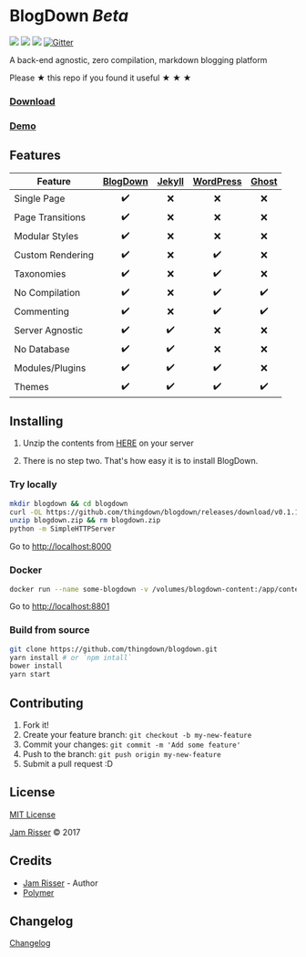# BlogDown _Beta_

[![](https://img.shields.io/docker/stars/thingdown/blogdown.svg?style=flat-square)](https://hub.docker.com/r/thingdown/blogdown/) [![](https://img.shields.io/docker/pulls/thingdown/blogdown.svg?style=flat-square)](https://hub.docker.com/r/thingdown/blogdown/) [![](https://img.shields.io/docker/build/thingdown/blogdown.svg?style=flat-square)](https://hub.docker.com/r/thingdown/blogdown/) [![Gitter](https://img.shields.io/gitter/room/nwjs/nw.js.svg?style=flat-square)](https://gitter.im/thingdown/blogdown?utm_source=badge&utm_medium=badge&utm_campaign=pr-badge)

A back-end agnostic, zero compilation, markdown blogging platform

Please &#9733; this repo if you found it useful &#9733; &#9733; &#9733;

### [Download](https://github.com/thingdown/blogdown/releases/download/v0.1.10/blogdown.zip)
### [Demo](https://thingdown.github.io/blogdown)


## Features

| Feature          | [BlogDown](https://github.com/thingdown/blogdown) | [Jekyll](https://jekyllrb.com/) | [WordPress](https://wordpress.org/) | [Ghost](https://ghost.org/) |
| ---------------- | :-----------------------------------------------: | :-----------------------------: | :---------------------------------: | :-------------------------: |
| Single Page      | :heavy_check_mark:                                | :x:                             | :x:                                 | :x:                         |
| Page Transitions | :heavy_check_mark:                                | :x:                             | :x:                                 | :x:                         |
| Modular Styles   | :heavy_check_mark:                                | :x:                             | :x:                                 | :x:                         |
| Custom Rendering | :heavy_check_mark:                                | :x:                             | :heavy_check_mark:                  | :x:                         |
| Taxonomies       | :heavy_check_mark:                                | :x:                             | :heavy_check_mark:                  | :x:                         |
| No Compilation   | :heavy_check_mark:                                | :x:                             | :heavy_check_mark:                  | :heavy_check_mark:          |
| Commenting       | :heavy_check_mark:                                | :x:                             | :heavy_check_mark:                  | :heavy_check_mark:          |
| Server Agnostic  | :heavy_check_mark:                                | :heavy_check_mark:              | :x:                                 | :x:                         |
| No Database      | :heavy_check_mark:                                | :heavy_check_mark:              | :x:                                 | :x:                         |
| Modules/Plugins  | :heavy_check_mark:                                | :heavy_check_mark:              | :heavy_check_mark:                  | :x:                         |
| Themes           | :heavy_check_mark:                                | :heavy_check_mark:              | :heavy_check_mark:                  | :heavy_check_mark:          |


## Installing

1. Unzip the contents from [HERE](https://github.com/thingdown/blogdown/releases/download/v0.1.10/blogdown.zip) on your server

2. There is no step two. That's how easy it is to install BlogDown.

### Try locally

```sh
mkdir blogdown && cd blogdown
curl -OL https://github.com/thingdown/blogdown/releases/download/v0.1.10/blogdown.zip
unzip blogdown.zip && rm blogdown.zip
python -m SimpleHTTPServer
```

Go to [http://localhost:8000](http://localhost:8000)

### Docker

```sh
docker run --name some-blogdown -v /volumes/blogdown-content:/app/content -p 8801:8801 thingdown/blogdown:latest
```

Go to [http://localhost:8801](http://localhost:8801)

### Build from source

```sh
git clone https://github.com/thingdown/blogdown.git
yarn install # or `npm intall`
bower install
yarn start
```


## Contributing
1. Fork it!
2. Create your feature branch: `git checkout -b my-new-feature`
3. Commit your changes: `git commit -m 'Add some feature'`
4. Push to the branch: `git push origin my-new-feature`
5. Submit a pull request :D


## License

[MIT License](https://github.com/thingdown/blogdown/blob/master/LICENSE)

[Jam Risser]('https://github.com/jamrizzi') &copy; 2017


## Credits

* [Jam Risser](https://github.com/jamrizzi) - Author
* [Polymer](https://www.polymer-project.org/)


## Changelog

[Changelog](https://github.com/thingdown/blogdown/blob/master/CHANGELOG.md)
